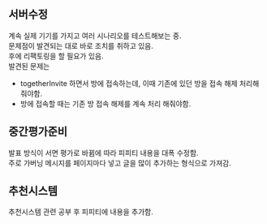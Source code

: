 ## 서버수정  
계속 실제 기기를 가지고 여러 시나리오를 테스트해보는 중.  
문제점이 발견되는 대로 바로 조치를 취하고 있음.  
후에 리팩토링을 할 필요가 있음.  
발견된 문제는   
* togetherInvite 하면서 방에 접속하는데, 이때 기존에 있던 방을 접속 해제 처리해줘야함.  
* 방에 접속할 때는 기존 방 접속 해제를 계속 처리 해줘야함.  

## 중간평가준비  
발표 방식이 서면 평가로 바뀜에 따라 피피티 내용을 대폭 수정함.  
주로 가버닝 메시지를 페이지마다 넣고 글을 많이 추가하는 형식으로 가져감.  

## 추천시스템  
추천시스템 관련 공부 후 피피티에 내용을 추가함.  